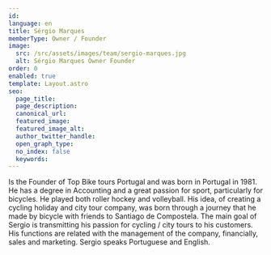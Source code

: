 ```yaml
---
id:
language: en
title: Sérgio Marques
memberType: Owner / Founder
image:
  src: /src/assets/images/team/sergio-marques.jpg
  alt: Sérgio Marques Owner Founder
order: 0
enabled: true
template: Layout.astro
seo:
  page_title:
  page_description:
  canonical_url:
  featured_image:
  featured_image_alt:
  author_twitter_handle:
  open_graph_type:
  no_index: false
  keywords:
---
```


Is the Founder of Top Bike tours Portugal and was born in Portugal in 1981. He
has a degree in Accounting and a great passion for sport, particularly for
bicycles. He played both roller hockey and volleyball. His idea, of creating a
cycling holiday and city tour company, was born through a journey that he made
by bicycle with friends to Santiago de Compostela. The main goal of Sergio is
transmitting his passion for cycling / city tours to his customers. His
functions are related with the management of the company, financially, sales and
marketing. Sergio speaks Portuguese and English.
